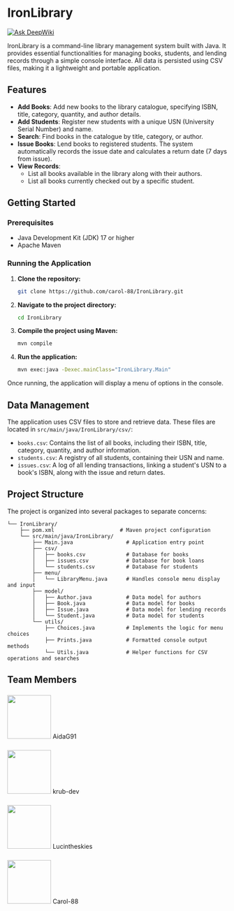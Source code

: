 # IronLibrary
[![Ask DeepWiki](https://devin.ai/assets/askdeepwiki.png)](https://deepwiki.com/Carol-88/IronLibrary)

IronLibrary is a command-line library management system built with Java. It provides essential functionalities for managing books, students, and lending records through a simple console interface. All data is persisted using CSV files, making it a lightweight and portable application.

## Features

-   **Add Books**: Add new books to the library catalogue, specifying ISBN, title, category, quantity, and author details.
-   **Add Students**: Register new students with a unique USN (University Serial Number) and name.
-   **Search**: Find books in the catalogue by title, category, or author.
-   **Issue Books**: Lend books to registered students. The system automatically records the issue date and calculates a return date (7 days from issue).
-   **View Records**:
    -   List all books available in the library along with their authors.
    -   List all books currently checked out by a specific student.

## Getting Started

### Prerequisites

-   Java Development Kit (JDK) 17 or higher
-   Apache Maven

### Running the Application

1.  **Clone the repository:**
    ```sh
    git clone https://github.com/carol-88/IronLibrary.git
    ```

2.  **Navigate to the project directory:**
    ```sh
    cd IronLibrary
    ```

3.  **Compile the project using Maven:**
    ```sh
    mvn compile
    ```

4.  **Run the application:**
    ```sh
    mvn exec:java -Dexec.mainClass="IronLibrary.Main"
    ```

Once running, the application will display a menu of options in the console.

## Data Management

The application uses CSV files to store and retrieve data. These files are located in `src/main/java/IronLibrary/csv/`:

-   `books.csv`: Contains the list of all books, including their ISBN, title, category, quantity, and author information.
-   `students.csv`: A registry of all students, containing their USN and name.
-   `issues.csv`: A log of all lending transactions, linking a student's USN to a book's ISBN, along with the issue and return dates.

## Project Structure

The project is organized into several packages to separate concerns:

```
└── IronLibrary/
    ├── pom.xml                     # Maven project configuration
    └── src/main/java/IronLibrary/
        ├── Main.java                 # Application entry point
        ├── csv/
        │   ├── books.csv             # Database for books
        │   ├── issues.csv            # Database for book loans
        │   └── students.csv          # Database for students
        ├── menu/
        │   └── LibraryMenu.java      # Handles console menu display and input
        ├── model/
        │   ├── Author.java           # Data model for authors
        │   ├── Book.java             # Data model for books
        │   ├── Issue.java            # Data model for lending records
        │   └── Student.java          # Data model for students
        └── utils/
            ├── Choices.java          # Implements the logic for menu choices
            ├── Prints.java           # Formatted console output methods
            └── Utils.java            # Helper functions for CSV operations and searches
```
## Team Members

###

<div align="left">
  <img height="100" src="https://media3.giphy.com/media/v1.Y2lkPTc5MGI3NjExZHAxazJtZGdoNXFha2RqdnJ6emRyeGZ2YjNob2FnYmdsdDVlZDB4NyZlcD12MV9pbnRlcm5hbF9naWZfYnlfaWQmY3Q9Zw/Brdlc8ulgB5Vk5mAhL/giphy.gif"  />
    <a href:"https://github.com/AidaG91">AidaG91</a>
</div>

###

<div align="left">
  <img height="100" src="https://media.giphy.com/media/v1.Y2lkPWVjZjA1ZTQ3eHc3bnRxZnJ3eDJvamduM2xicmV3d3c0YXZ2cWs5MG5nZ3phdzM3NiZlcD12MV9naWZzX3NlYXJjaCZjdD1n/Y01jP8QeLOox2/giphy.gif"  />
    <a href:"https://github.com/krub-dev>krub-dev</a>
</div>

###

<div align="left">
  <img height="100" src="https://i.imgflip.com/65efzo.gif"  />
    <a href:"https://github.com/Lucintheskies">Lucintheskies</a>
</div>

###

<div align="left">
  <img height="100" src="https://media.giphy.com/media/v1.Y2lkPWVjZjA1ZTQ3eHc3bnRxZnJ3eDJvamduM2xicmV3d3c0YXZ2cWs5MG5nZ3phdzM3NiZlcD12MV9naWZzX3NlYXJjaCZjdD1n/jAe22Ec5iICCk/giphy.gif"  />
    <a href"https://github.com/Carol-88">Carol-88</a>
</div>

###
